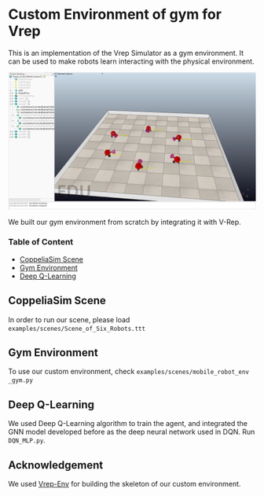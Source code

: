 # Custom Environment of gym for Vrep
This is an implementation of the Vrep Simulator as a gym environment. It can be used to make robots learn interacting with the physical environment.

<p>
<img src="consensus_graph1.PNG" width="1000" >
</p>

We built our gym environment from scratch by integrating it with V-Rep.

### Table of Content

- [CoppeliaSim Scene](#CoppeliaSim%20Scene)
- [Gym Environment](#Gym%20Environment)
- [Deep Q-Learning](#Deep%20Q-Learning)

## CoppeliaSim Scene
In order to run our scene, please load `examples/scenes/Scene_of_Six_Robots.ttt`

## Gym Environment
To use our custom environment, check `examples/scenes/mobile_robot_env _gym.py`

## Deep Q-Learning
We used Deep Q-Learning algorithm to train the agent, and integrated the GNN model developed before as the deep neural network used in DQN. Run `DQN_MLP.py`.

## Acknowledgement

We used [Vrep-Env](https://github.com/ycps/vrep-env#vrepcartpole-v0) for building the skeleton of our custom environment.